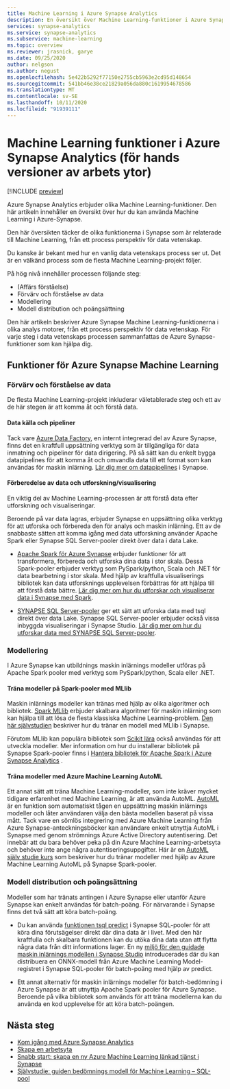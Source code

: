 ```yaml
---
title: Machine Learning i Azure Synapse Analytics
description: En översikt över Machine Learning-funktioner i Azure Synapse Analytics.
services: synapse-analytics
ms.service: synapse-analytics
ms.subservice: machine-learning
ms.topic: overview
ms.reviewer: jrasnick, garye
ms.date: 09/25/2020
author: nelgson
ms.author: negust
ms.openlocfilehash: 5e422b5292f77150e2755cb5963e2cd95d148654
ms.sourcegitcommit: 541bb46e38ce21829a056da880c1619954678586
ms.translationtype: MT
ms.contentlocale: sv-SE
ms.lasthandoff: 10/11/2020
ms.locfileid: "91939111"
---
```

# <a name="machine-learning-capabilities-in-azure-synapse-analytics-workspaces-preview"></a>Machine Learning funktioner i Azure Synapse Analytics (för hands versioner av arbets ytor)

[!INCLUDE [preview](../includes/note-preview.md)]

Azure Synapse Analytics erbjuder olika Machine Learning-funktioner. Den här artikeln innehåller en översikt över hur du kan använda Machine Learning i Azure-Synapse.

Den här översikten täcker de olika funktionerna i Synapse som är relaterade till Machine Learning, från ett process perspektiv för data vetenskap.

Du kanske är bekant med hur en vanlig data vetenskaps process ser ut. Det är en välkänd process som de flesta Machine Learning-projekt följer.

På hög nivå innehåller processen följande steg:
* (Affärs förståelse)
* Förvärv och förståelse av data
* Modellering
* Modell distribution och poängsättning

Den här artikeln beskriver Azure Synapse Machine Learning-funktionerna i olika analys motorer, från ett process perspektiv för data vetenskap. För varje steg i data vetenskaps processen sammanfattas de Azure Synapse-funktioner som kan hjälpa dig.

## <a name="azure-synapse-machine-learning-capabilities"></a>Funktioner för Azure Synapse Machine Learning

### <a name="data-acquisition-and-understanding"></a>Förvärv och förståelse av data

De flesta Machine Learning-projekt inkluderar väletablerade steg och ett av de här stegen är att komma åt och förstå data.

#### <a name="data-source-and-pipelines"></a>Data källa och pipeliner

Tack vare [Azure Data Factory](/azure/data-factory/introduction), en internt integrerad del av Azure Synapse, finns det en kraftfull uppsättning verktyg som är tillgängliga för data inmatning och pipeliner för data dirigering. På så sätt kan du enkelt bygga datapipelines för att komma åt och omvandla data till ett format som kan användas för maskin inlärning. [Lär dig mer om datapipelines](/azure/data-factory/concepts-pipelines-activities?toc=/azure/synapse-analytics/toc.json&bc=/azure/synapse-analytics/breadcrumb/toc.json) i Synapse. 

#### <a name="data-preparation-and-explorationvisualization"></a>Förberedelse av data och utforskning/visualisering

En viktig del av Machine Learning-processen är att förstå data efter utforskning och visualiseringar.

Beroende på var data lagras, erbjuder Synapse en uppsättning olika verktyg för att utforska och förbereda den för analys och maskin inlärning. Ett av de snabbaste sätten att komma igång med data utforskning använder Apache Spark eller Synapse SQL Server-pooler direkt över data i data Lake.

* [Apache Spark för Azure Synapse](../spark/apache-spark-overview.md) erbjuder funktioner för att transformera, förbereda och utforska dina data i stor skala. Dessa Spark-pooler erbjuder verktyg som PySpark/python, Scala och .NET för data bearbetning i stor skala. Med hjälp av kraftfulla visualiserings bibliotek kan data utforsknings upplevelsen förbättras för att hjälpa till att förstå data bättre. [Lär dig mer om hur du utforskar och visualiserar data i Synapse med Spark](../get-started-analyze-spark.md).

* [SYNAPSE SQL Server-pooler](../sql/on-demand-workspace-overview.md) ger ett sätt att utforska data med tsql direkt över data Lake. Synapse SQL Server-pooler erbjuder också vissa inbyggda visualiseringar i Synapse Studio. [Lär dig mer om hur du utforskar data med SYNAPSE SQL Server-pooler](../get-started-analyze-sql-on-demand.md).

### <a name="modeling"></a>Modellering

I Azure Synapse kan utbildnings maskin inlärnings modeller utföras på Apache Spark pooler med verktyg som PySpark/python, Scala eller .NET.

#### <a name="train-models-on-spark-pools-with-mllib"></a>Träna modeller på Spark-pooler med MLlib

Maskin inlärnings modeller kan tränas med hjälp av olika algoritmer och bibliotek. [Spark MLlib](http://spark.apache.org/docs/latest/ml-guide.html) erbjuder skalbara algoritmer för maskin inlärning som kan hjälpa till att lösa de flesta klassiska Machine Learning-problem. [Den här självstudien](../spark/apache-spark-machine-learning-mllib-notebook.md) beskriver hur du tränar en modell med MLlib i Synapse.

Förutom MLlib kan populära bibliotek som [Scikit lära](https://scikit-learn.org/stable/) också användas för att utveckla modeller. Mer information om hur du installerar bibliotek på Synapse Spark-pooler finns i [Hantera bibliotek för Apache Spark i Azure Synapse Analytics](../spark/apache-spark-azure-portal-add-libraries.md) .

#### <a name="train-models-with-azure-machine-learning-automl"></a>Träna modeller med Azure Machine Learning AutoML

Ett annat sätt att träna Machine Learning-modeller, som inte kräver mycket tidigare erfarenhet med Machine Learning, är att använda AutoML. [AutoML](/azure/machine-learning/concept-automated-ml) är en funktion som automatiskt tågen en uppsättning maskin inlärnings modeller och låter användaren välja den bästa modellen baserat på vissa mått. Tack vare en sömlös integrering med Azure Machine Learning från Azure Synapse-anteckningsböcker kan användare enkelt utnyttja AutoML i Synapse med genom strömnings Azure Active Directory autentisering.  Det innebär att du bara behöver peka på din Azure Machine Learning-arbetsyta och behöver inte ange några autentiseringsuppgifter. Här är en [AutoML själv studie kurs](../spark/apache-spark-azure-machine-learning-tutorial.md) som beskriver hur du tränar modeller med hjälp av Azure Machine Learning AutoML på Synapse Spark-pooler.

### <a name="model-deployment-and-scoring"></a>Modell distribution och poängsättning

Modeller som har tränats antingen i Azure Synapse eller utanför Azure Synapse kan enkelt användas för batch-poäng. För närvarande i Synapse finns det två sätt att köra batch-poäng.

* Du kan använda [funktionen tsql predict](../sql-data-warehouse/sql-data-warehouse-predict.md) i Synapse SQL-pooler för att köra dina förutsägelser direkt där dina data är i livet. Med den här kraftfulla och skalbara funktionen kan du utöka dina data utan att flytta några data från ditt informations lager. En ny [miljö för den guidade maskin inlärnings modellen i Synapse Studio](https://aka.ms/synapse-ml-ui) introducerades där du kan distribuera en ONNX-modell från Azure Machine Learning Model-registret i Synapse SQL-pooler för batch-poäng med hjälp av predict.

* Ett annat alternativ för maskin inlärnings modeller för batch-bedömning i Azure Synapse är att utnyttja Apache Spark pooler för Azure Synapse. Beroende på vilka bibliotek som används för att träna modellerna kan du använda en kod upplevelse för att köra batch-poängen.

## <a name="next-steps"></a>Nästa steg

* [Kom igång med Azure Synapse Analytics](../get-started.md)
* [Skapa en arbetsyta](../get-started-create-workspace.md)
* [Snabb start: skapa en ny Azure Machine Learning länkad tjänst i Synapse](quickstart-integrate-azure-machine-learning.md)
* [Självstudie: guiden bedömnings modell för Machine Learning – SQL-pool](tutorial-sql-pool-model-scoring-wizard.md)
